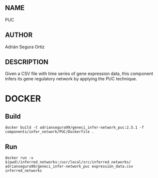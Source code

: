 ## NAME

PUC

## AUTHOR

Adrián Segura Ortiz

## DESCRIPTION

Given a CSV file with time series of gene expression data, this component infers its gene regulatory network by applying the PUC technique.

# DOCKER

## Build

```
docker build -t adriansegura99/geneci_infer-network_puc:2.5.1 -f components/infer_network/PUC/Dockerfile .
```

## Run

```
docker run -v $(pwd)/inferred_networks:/usr/local/src/inferred_networks/ adriansegura99/geneci_infer-network_puc expression_data.csv inferred_networks
```
